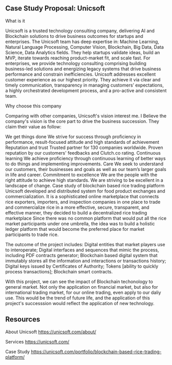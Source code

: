 Case Study Proposal: Unicsoft
---
What is it

Unicsoft is a trusted technology consulting company, delivering AI and Blockchain solutions to drive business outcomes for startups and enterprises. The Unicsoft team has deep expertise in: Machine Learning, Natural Language Processing, Computer Vision, Blockchain, Big Data, Data Science, Data Analytics fields. They help startups validate ideas, build an MVP, iterate towards reaching product-market fit, and scale fast. For enterprises, we provide technology consulting comprising building business-led solutions and energizing legacy systems that drive business performance and constrain inefficiencies. Unicsoft addresses excellent customer experience as our highest priority. They achieve it via clear and timely communication, transparency in managing customers’ expectations, a highly orchestrated development process, and a pro-active and consistent team.

Why choose this company

Comparing with other companies, Unicsoft's vision interest me. I Believe the company's vision is the core part to drive the business succession. They claim their value as follow:

We get things done We strive for success through proficiency in performance, result-focused attitude and high standards of achievement
Reputation and trust Trusted partner for 130 companies worldwide. Proven reputation by our customers' feedbacks and Clutch.co rating.
Continuous learning We achieve proficiency through continuous learning of better ways to do things and implementing improvements.
Care We seek to understand our customers, their businesses and goals as well as our team’s larger goals in life and career.
Commitment to excellence We are the people with the right attitude to achieve high standards. We are striving to be excellent in a landscape of change.
Case study of blockchain based rice trading platform
Unicsoft developed and distributed system for food product exchanges and commercialization. It is a sophisticated online marketplace that connects rice exporters, importers, and inspection companies in one place to trade and commercialize rice in a more effective, secure, transparent, and effective manner, they decided to build a decentralized rice trading marketplace Since there was no common platform that would put all the rice market participants under one umbrella, the idea was to build a holistic ledger platform that would become the preferred place for market participants to trade rice.

The outcome of the project includes: Digital entities that market players use to interoperate; Digital interfaces and sequences that mimic the process, including PDF contracts generator; Blockchain based digital system that immutably stores all the information and interactions or transactions history; Digital keys issued by Certificates of Authority; Tokens [ability to quickly process transactions]; Blockchain smart contracts.

With this project, we can see the impact of Blockchain techonology to general market. Not only the application on financial market, but also for international trading market, for our online trading, even apply to our daliy use. This would be the trend of future life, and the application of this project's successsion would reflect the application of new technology.

Resources
----

About Unicsoft https://unicsoft.com/about/

Services https://unicsoft.com/

Case Study https://unicsoft.com/portfolio/blockchain-based-rice-trading-platform/

